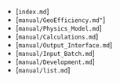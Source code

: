 
  *  [`index.md`]
  *  [`manual/GeoEfficiency.md"`]
  *  [`manual/Physics_Model.md`]
  *  [`manual/Calculations.md`]
  *  [`manual/Output_Interface.md`]
  *  [`manual/Input_Batch.md`]
  *  [`manual/Development.md`]
  *  [`manual/list.md`]